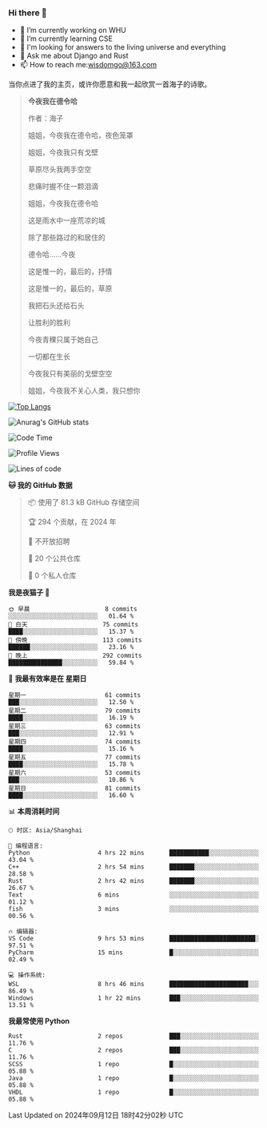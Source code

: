 ### Hi there 👋



- 🔭 I’m currently working on WHU
- 🌱 I’m currently learning CSE
- 🤔 I'm looking for answers to the living universe and everything
- 💬 Ask me about Django and Rust
- 📫 How to reach me:wisdomgo@163.com

当你点进了我的主页，或许你愿意和我一起欣赏一首海子的诗歌。

>**今夜我在德令哈**
>
>作者：海子
>
>姐姐，今夜我在德令哈，夜色笼罩
>
>姐姐，今夜我只有戈壁
>
>草原尽头我两手空空
>
>悲痛时握不住一颗泪滴
>
>姐姐，今夜我在德令哈
>
>这是雨水中一座荒凉的城
>
>除了那些路过的和居住的
>
>德令哈......今夜
>
>这是惟一的，最后的，抒情
>
>这是惟一的，最后的，草原
>
>我把石头还给石头
>
>让胜利的胜利
>
>今夜青稞只属于她自己
>
>一切都在生长
>
>今夜我只有美丽的戈壁空空
>
>姐姐，今夜我不关心人类，我只想你



[![Top Langs](https://github-readme-stats.vercel.app/api/top-langs/?username=wisdomgo&theme=onedark)](https://github.com/anuraghazra/github-readme-stats)

![Anurag's GitHub stats](https://github-readme-stats.vercel.app/api?username=wisdomgo&hide=contribs,stars&theme=synthwave)

<!--START_SECTION:waka-->
![Code Time](http://img.shields.io/badge/Code%20Time-217%20hrs%2043%20mins-blue)

![Profile Views](http://img.shields.io/badge/%E4%B8%AA%E4%BA%BA%E8%B5%84%E6%96%99%E8%A7%82%E7%9C%8B%E6%AC%A1%E6%95%B0-7-blue)

![Lines of code](https://img.shields.io/badge/%E4%BB%8E%E3%80%8CHello%20World%E3%80%8D%E8%B5%B7%E6%88%91%E5%B7%B2%E7%BB%8F%E5%86%99%E4%BA%86-641.2%20thousand%20%E8%A1%8C%E4%BB%A3%E7%A0%81-blue)

**🐱 我的 GitHub 数据** 

> 📦  使用了 81.3 kB GitHub 存储空间 
 > 
> 🏆 294 个贡献，在 2024 年
 > 
> 🚫 不开放招聘
 > 
> 📜 20 个公共仓库 
 > 
> 🔑 0 个私人仓库 
 > 
**我是夜猫子 🦉** 

```text
🌞 早晨                     8 commits           ░░░░░░░░░░░░░░░░░░░░░░░░░   01.64 % 
🌆 白天                     75 commits          ████░░░░░░░░░░░░░░░░░░░░░   15.37 % 
🌃 傍晚                     113 commits         ██████░░░░░░░░░░░░░░░░░░░   23.16 % 
🌙 晚上                     292 commits         ███████████████░░░░░░░░░░   59.84 % 
```
📅 **我最有效率是在 星期日** 

```text
星期一                      61 commits          ███░░░░░░░░░░░░░░░░░░░░░░   12.50 % 
星期二                      79 commits          ████░░░░░░░░░░░░░░░░░░░░░   16.19 % 
星期三                      63 commits          ███░░░░░░░░░░░░░░░░░░░░░░   12.91 % 
星期四                      74 commits          ████░░░░░░░░░░░░░░░░░░░░░   15.16 % 
星期五                      77 commits          ████░░░░░░░░░░░░░░░░░░░░░   15.78 % 
星期六                      53 commits          ███░░░░░░░░░░░░░░░░░░░░░░   10.86 % 
星期日                      81 commits          ████░░░░░░░░░░░░░░░░░░░░░   16.60 % 
```


📊 **本周消耗时间** 

```text
🕑︎ 时区: Asia/Shanghai

💬 编程语言: 
Python                   4 hrs 22 mins       ███████████░░░░░░░░░░░░░░   43.04 % 
C++                      2 hrs 54 mins       ███████░░░░░░░░░░░░░░░░░░   28.58 % 
Rust                     2 hrs 42 mins       ███████░░░░░░░░░░░░░░░░░░   26.67 % 
Text                     6 mins              ░░░░░░░░░░░░░░░░░░░░░░░░░   01.12 % 
fish                     3 mins              ░░░░░░░░░░░░░░░░░░░░░░░░░   00.56 % 

🔥 编辑器: 
VS Code                  9 hrs 53 mins       ████████████████████████░   97.51 % 
PyCharm                  15 mins             █░░░░░░░░░░░░░░░░░░░░░░░░   02.49 % 

💻 操作系统: 
WSL                      8 hrs 46 mins       ██████████████████████░░░   86.49 % 
Windows                  1 hr 22 mins        ███░░░░░░░░░░░░░░░░░░░░░░   13.51 % 
```

**我最常使用 Python** 

```text
Rust                     2 repos             ███░░░░░░░░░░░░░░░░░░░░░░   11.76 % 
C                        2 repos             ███░░░░░░░░░░░░░░░░░░░░░░   11.76 % 
SCSS                     1 repo              █░░░░░░░░░░░░░░░░░░░░░░░░   05.88 % 
Java                     1 repo              █░░░░░░░░░░░░░░░░░░░░░░░░   05.88 % 
VHDL                     1 repo              █░░░░░░░░░░░░░░░░░░░░░░░░   05.88 % 
```




 Last Updated on 2024年09月12日 18时42分02秒 UTC
<!--END_SECTION:waka-->
